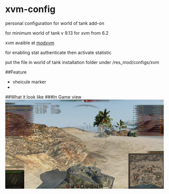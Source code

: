 # xvm-config
personal configuration for world of tank add-on

for minimum world of tank v 9.13
for xvm from 6.2

xvm avaible at [modxvm](http://www.modxvm.com/en/download-xvm/)

for enabling stat authenticate then activate statistic

put the file in world of tank installation folder under /res_mod/configs/xvm

##Feature
- vheicule marker
- 
##What it look like
###In Game view
![In game view](https://github.com/surpriserom/xvm-config/blob/develop/surpriserom/Data/in_game.jpg)

